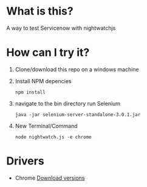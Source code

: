 # What is this?
  
  A way to test Servicenow with nightwatchjs

# How can I try it?

1.  Clone/download this repo on a windows machine

2.  Install NPM depencies

    `npm install`

3.  navigate to the bin directory run Selenium

    `java -jar selenium-server-standalone-3.0.1.jar`

4.  New Terminal/Command
    
    `node nightwatch.js -e chrome`

# Drivers

- Chrome [Download versions](https://chromedriver.storage.googleapis.com/index.html)
